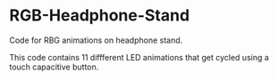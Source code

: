 # RGB-Headphone-Stand
Code for RBG animations on headphone stand.

This code contains 11 diffferent LED animations that get cycled using a touch capacitive button. 
